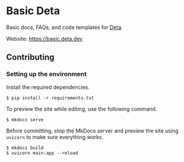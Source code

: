 # Basic Deta
Basic docs, FAQs, and code templates for [Deta](https://www.deta.sh/).

Website: https://basic.deta.dev

## Contributing
### Setting up the environment
Install the required dependencies.
```console
$ pip install -r requirements.txt
```

To preview the site while editing, use the following command.
```console
$ mkdocs serve
```

Before committing, stop the MkDocs server and preview the site using `uvicorn` to make sure everything works.
```console
$ mkdocs build
$ uvicorn main:app --reload
```
